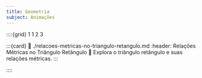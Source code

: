 ```yaml
---
title: Geometria
subject: Animações
---
```


::::{grid} 1 1 2 3

:::{card}
:link: ./relacoes-metricas-no-triangulo-retangulo.md
:header: Relações Métricas no Triângulo Retângulo 📏
Explora o triângulo retângulo e suas relações métricas.
:::

::::